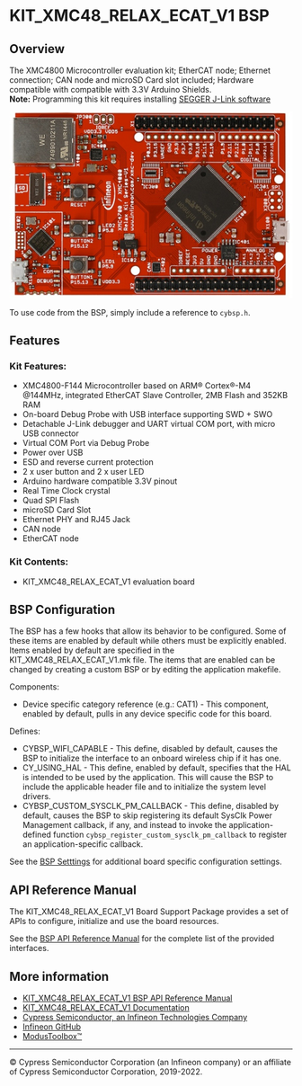 # KIT_XMC48_RELAX_ECAT_V1 BSP

## Overview

The XMC4800 Microcontroller evaluation kit; EtherCAT node; Ethernet connection; CAN node and microSD Card slot included; Hardware compatible with compatible with 3.3V Arduino Shields.     
**Note:**
Programming this kit requires installing 
[SEGGER J-Link software](https://www.segger.com/downloads/jlink/#J-LinkSoftwareAndDocumentationPack)

![](docs/html/board.png)

To use code from the BSP, simply include a reference to `cybsp.h`.

## Features

### Kit Features:

* XMC4800-F144 Microcontroller based on ARM® Cortex®-M4 @144MHz, integrated EtherCAT Slave Controller, 2MB Flash and 352KB RAM
* On-board Debug Probe with USB interface supporting SWD + SWO
* Detachable J-Link debugger and UART virtual COM port, with micro USB connector
* Virtual COM Port via Debug Probe
* Power over USB
* ESD and reverse current protection
* 2 x user button and 2 x user LED
* Arduino hardware compatible 3.3V pinout
* Real Time Clock crystal
* Quad SPI Flash
* microSD Card Slot
* Ethernet PHY and RJ45 Jack
* CAN node
* EtherCAT node

### Kit Contents:

* KIT_XMC48_RELAX_ECAT_V1 evaluation board

## BSP Configuration

The BSP has a few hooks that allow its behavior to be configured. Some of these items are enabled by default while others must be explicitly enabled. Items enabled by default are specified in the KIT_XMC48_RELAX_ECAT_V1.mk file. The items that are enabled can be changed by creating a custom BSP or by editing the application makefile.

Components:
* Device specific category reference (e.g.: CAT1) - This component, enabled by default, pulls in any device specific code for this board.

Defines:
* CYBSP_WIFI_CAPABLE - This define, disabled by default, causes the BSP to initialize the interface to an onboard wireless chip if it has one.
* CY_USING_HAL - This define, enabled by default, specifies that the HAL is intended to be used by the application. This will cause the BSP to include the applicable header file and to initialize the system level drivers.
* CYBSP_CUSTOM_SYSCLK_PM_CALLBACK - This define, disabled by default, causes the BSP to skip registering its default SysClk Power Management callback, if any, and instead to invoke the application-defined function `cybsp_register_custom_sysclk_pm_callback` to register an application-specific callback.



See the [BSP Setttings][settings] for additional board specific configuration settings.

## API Reference Manual

The KIT_XMC48_RELAX_ECAT_V1 Board Support Package provides a set of APIs to configure, initialize and use the board resources.

See the [BSP API Reference Manual][api] for the complete list of the provided interfaces.

## More information
* [KIT_XMC48_RELAX_ECAT_V1 BSP API Reference Manual][api]
* [KIT_XMC48_RELAX_ECAT_V1 Documentation](https://www.infineon.com/cms/en/product/evaluation-boards/kit_xmc48_relax_ecat_v1/)
* [Cypress Semiconductor, an Infineon Technologies Company](http://www.cypress.com)
* [Infineon GitHub](https://github.com/infineon)
* [ModusToolbox™](https://www.cypress.com/products/modustoolbox-software-environment)

[api]: https://infineon.github.io/TARGET_KIT_XMC48_RELAX_ECAT_V1/html/modules.html
[settings]: https://infineon.github.io/TARGET_KIT_XMC48_RELAX_ECAT_V1/html/md_bsp_settings.html

---
© Cypress Semiconductor Corporation (an Infineon company) or an affiliate of Cypress Semiconductor Corporation, 2019-2022.